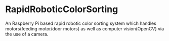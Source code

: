 # RapidRoboticColorSorting
An Raspberry Pi based rapid robotic color sorting system which handles motors(feeding motor/door motors) as well as computer vision(OpenCV) via the use of a camera.
